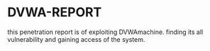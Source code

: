 # DVWA-REPORT
this penetration report is of exploiting DVWAmachine. finding its all vulnerability and gaining access of the system.
